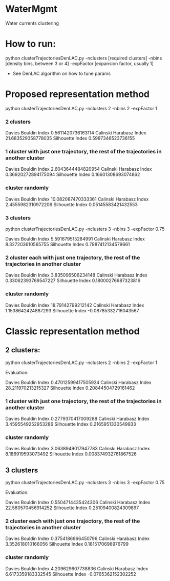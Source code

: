 # WaterMgmt
Water currents clustering

# How to run:

python clusterTrajectoriesDenLAC.py -nclusters [required clusters] -nbins [density bins, between 3 or 4] -expFactor [expansion factor, usually 1]

- See DenLAC algorithm on how to tune params

# Proposed representation method

python clusterTrajectoriesDenLAC.py -nclusters 2 -nbins 2 -expFactor 1

### 2 clusters

Davies Bouldin Index 0.5611420736163114
Calinski Harabasz Index 21.683529358778035
Silhouette Index 0.5987346523736155

### 1 cluster with just one trajectory, the rest of the trajectories in another cluster

Davies Bouldin Index 2.6043644484820954
Calinski Harabasz Index 0.36920272894175094
Silhouette Index 0.16601308693074862

### cluster randomly

Davies Bouldin Index 10.082087470333361
Calinski Harabasz Index 2.4555982310972206
Silhouette Index 0.05145583421432553

### 3 clusters

python clusterTrajectoriesDenLAC.py -nclusters 3 -nbins 3 -expFactor 0.75

Davies Bouldin Index 5.591679515284991
Calinski Harabasz Index 8.327203610565755
Silhouette Index 0.7987412134579661

### 2 cluster each with just one trajectory, the rest of the trajectories in another cluster

Davies Bouldin Index 3.835096506234148
Calinski Harabasz Index 0.33062393769547227
Silhouette Index 0.18000276687323816

### cluster randomly

Davies Bouldin Index 18.79142799212142
Calinski Harabasz Index 1.1538642424887293
Silhouette Index -0.08785332716043567

# Classic representation method

## 2 clusters:

python clusterTrajectoriesDenLAC.py -nclusters 2 -nbins 2 -expFactor 1

Evaluation:

Davies Bouldin Index 0.47012599417505924
Calinski Harabasz Index 28.211970213215327
Silhouette Index 0.20844504729161462

### 1 cluster with just one trajectory, the rest of the trajectories in another cluster

Davies Bouldin Index 0.2779370417009288
Calinski Harabasz Index 3.4595549252953286
Silhouette Index 0.2165951330549933

### cluster randomly

Davies Bouldin Index 3.0638949017947783
Calinski Harabasz Index 8.186919593073492
Silhouette Index 0.008374932761867526

## 3 clusters

python clusterTrajectoriesDenLAC.py -nclusters 3 -nbins 3 -expFactor 0.75

Evaluation:

Davies Bouldin Index 0.5504714435424306
Calinski Harabasz Index 22.560570456914252
Silhouette Index 0.25109400824309897

### 2 cluster each with just one trajectory, the rest of the trajectories in another cluster

Davies Bouldin Index 0.3754186966450796
Calinski Harabasz Index 3.352618010166056
Silhouette Index 0.1815170698976799

### cluster randomly

Davies Bouldin Index 4.209629607738836
Calinski Harabasz Index 6.6173359183332545
Silhouette Index -0.0765362152302252